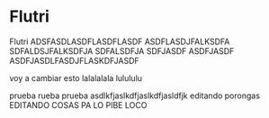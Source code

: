 # Flutri
Flutri
ADSFASDLASDFLASDFLASDF
ASDFLASDJFALKSDFA
SDFALDSJFALKSDFJA
SDFALSDFJA
SDFJASDF
ASDFJASDF
ASDFJASDLFASDJFLASKDFJASDF

voy a cambiar esto 
lalalalala
lulululu

prueba rueba prueba asdlkfjaslkdfjaslkdfjasldfjk
editando porongas
EDITANDO COSAS PA LO PIBE LOCO
